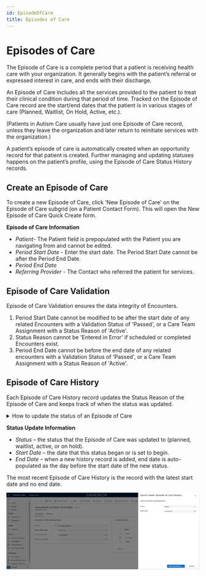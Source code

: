 ```yaml
---
id: EpisodeOfCare
title: Episodes of Care
---
```


# Episodes of Care 
The Episode of Care is a complete period that a patient is receiving health care with your organization. It generally begins with the patient’s referral or expressed interest in care, and ends with their discharge.

An Episode of Care includes all the services provided to the patient to treat their clinical condition during that period of time. Tracked on the Episode of Care record are the start/end dates that the patient is in various stages of care (Planned, Waitlist, On Hold, Active, etc.). 

(Patients in Autism Care usually have just one Episode of Care record, unless they leave the organization and later return to reinitiate services with the organization.)

A patient’s episode of care is automatically created when an opportunity record for that patient is created. Further managing and updating statuses happens on the patient’s profile, using the Episode of Care Status History records.

## Create an Episode of Care

To create a new Episode of Care, click 'New Episode of Care' on the Episode of Care subgrid (on a Patient Contact Form). This will open the New Episode of Care Quick Create form.

**Episode of Care Information**
- *Patient*- The Patient field is prepopulated with the Patient you are navigating from and cannot be edited.
- *Period Start Date* - Enter the start date. The Period Start Date cannot be after the Period End Date. 
- *Period End Date*
- *Referring Provider* - The Contact who referred the patient for services.

## Episode of Care Validation

Episode of Care Validation ensures the data integrity of Encounters.

1. Period Start Date cannot be modified to be after the start date of any related Encounters with a Validation Status of 'Passed', or a Care Team Assignment with a Status Reason of 'Active'.
2. Status Reason cannot be 'Entered in Error' if scheduled or completed Encounters exist.
3. Period End Date cannot be before the end date of any related encounters with a Validation Status of 'Passed', or a Care Team Assignment with a Status Reason of 'Active'.

## Episode of Care History

Each Episode of Care History record updates the Status Reason of the Episode of Care and keeps track of when the status was updated.
<details>
<summary> How to update the status of an Episode of Care</summary>

1. On the Patient record, go to the Medical Info tab. Open the patient's episode of care.
2. Click 'New Episode of Care History' on the Status Updates subgrid to open the episode of care history form. 
 
 <img src ="/img/EOChistory.png" width="600" height="200"/>
3. Select the status the episode of care should be updated to, and the start date on the new status. The previous history record's end date will be automatically populated as one day before the new status began.

</details>


**Status Update Information**
- *Status* – the status that the Episode of Care was updated to (planned, waitlist, active, or on hold).
- *Start Date* – the date that this status began or is set to begin.
- *End Date* – when a new history record is added, end date is auto-populated as the day before the start date of the new status.

The most recent Episode of Care History is the record with the latest start date and no end date. 

<img src ="/img/EOChistoryQC.png" width="600" height="200"/>